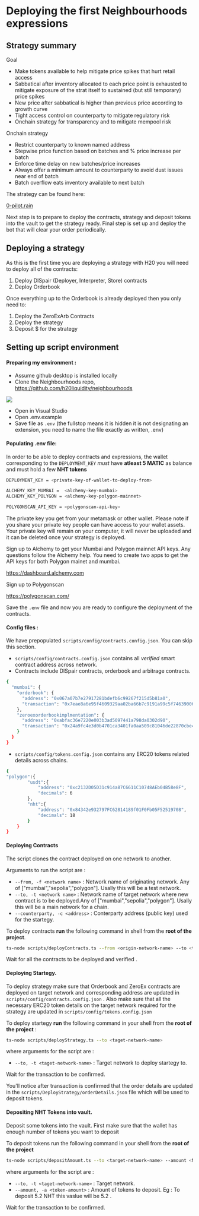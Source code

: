 # Deploying the first Neighbourhoods expressions

## Strategy summary

Goal
- Make tokens available to help mitigate price spikes that hurt retail access
- Sabbatical after inventory allocated to each price point is exhausted to mitigate exposure of the strat itself to sustained (but still temporary) price spikes
- New price after sabbatical is higher than previous price according to growth curve
- Tight access control on counterparty to mitigate regulatory risk
- Onchain strategy for transparency and to mitigate mempool risk

Onchain strategy
- Restrict counterparty to known named address
- Stepwise price function based on batches and % price increase per batch
- Enforce time delay on new batches/price increases
- Always offer a minimum amount to counterparty to avoid dust issues near end of batch
- Batch overflow eats inventory available to next batch

The strategy can be found here:

[0-pilot.rain](/src/0-pilot.rain)

Next step is to prepare to deploy the contracts, strategy and deposit tokens into the vault to get the strategy ready. Final step is set up and deploy the bot that will clear your order periodically. 

## Deploying a strategy 

As this is the first time you are deploying a strategy with H20 you will need to deploy all of the contracts:
1. Deploy DISpair (Deployer, Interpreter, Store) contracts
2. Deploy Orderbook

Once everything up to the Orderbook is already deployed then you only need to:
1. Deploy the ZeroExArb Contracts
2. Deploy the strategy
3. Deposit $ for the strategy

## Setting up script environment  

#### Preparing my environment : 

- Assume github desktop is installed locally
- Clone the Neighbourhoods repo, https://github.com/h20liquidity/neighbourhoods

![](https://i.imgur.com/2xVzld5.png)

- Open in Visual Studio
- Open .env.example
- Save file as `.env` (the fullstop means it is hidden it is not designating an extension, you need to name the file exactly as written, .env)

#### Populating .env file: 

In order to be able to deploy contracts and expressions, the wallet corresponding to the `DEPLOYMENT_KEY` *must* have **atleast 5 MATIC** as balance and must hold a few **NHT tokens**

```sh
DEPLOYMENT_KEY = <private-key-of-wallet-to-deploy-from>

ALCHEMY_KEY_MUMBAI =  <alchemy-key-mumbai>
ALCHEMY_KEY_POLYGON = <alchemy-key-polygon-mainnet>

POLYGONSCAN_API_KEY = <polygonscan-api-key>
```   

The private key you get from your metamask or other wallet. Please note if you share your private key people can have access to your wallet assets. Your private key will remain on your computer, it will never be uploaded and it can be deleted once your strategy is deployed. 

Sign up to Alchemy to get your Mumbai and Polygon mainnet API keys. Any questions follow the Alchemy help. You need to create two apps to get the API keys for both Polygon mainet and mumbai.

https://dashboard.alchemy.com

Sign up to Polygonscan 

https://polygonscan.com/

Save the `.env` file and now you are ready to configure the deployment of the contracts.

#### Config files :  

We have prepopulated `scripts/config/contracts.config.json`. You can skip this section.

- `scripts/config/contracts.config.json` contains all *verified* smart contract address across network.
- Contracts include DISpair contracts, orderbook and arbitrage contracts.
```sh
{
  "mumbai": {
    "orderbook": {
      "address": "0x067a07b7e27917281bdefb6c99267f215d5b81a0",
      "transaction": "0x7eae8a6e95f4609329aa02ba66b7c9191a99c5f7463900657391dc88890dc045"
    },
    "zeroexorderbookimplmentation": {
      "address": "0xabfac36e7220e003b3ad5097441a798da0302d90",
      "transaction": "0x24a9fc4e3d0b4701ca3401fa0aa509c81046de22870cbe46b3ea5d2da317e098"
    }
  }
}
``` 
- `scripts/config/tokens.config.json` contains any ERC20 tokens related details across chains. 
```sh
{
"polygon":{
        "usdt":{
            "address": "0xc2132D05D31c914a87C6611C10748AEb04B58e8F",
            "decimals": 6
        },
        "nht":{
            "address": "0x84342e932797FC62814189f01F0Fb05F52519708",
            "decimals": 18
        }
    } 
}
``` 
#### Deploying Contracts 

The script clones the contract deployed on one network to another. 

Arguments to run the script are : 
- `--from, -f <network name>` : Network name of originating network. Any of ["mumbai","sepolia","polygon"]. Usally this will be a test network.
- `--to, -t <network name>` : Network name of target network where new contract is to be deployed.Any of ["mumbai","sepolia","polygon"]. Usally this will be a main network for a chain.
- `--counterparty, -c <address>` : Conterparty address (public key) used for the startegy.
 
To deploy contracts **run** the following command in shell from the **root of the project**.

```sh
ts-node scripts/deployContracts.ts --from <origin-network-name> --to <target-network-name> --counterparty <counterparty-address>
``` 

Wait for all the contracts to be deployed and verified .

#### Deploying Startegy. 
To deploy strategy make sure that Orderbook and ZeroEx contracts are deployed on target network and corresponding address are updated in `scripts/config/contracts.config.json` . 
Also make sure that all the necessary ERC20 token details on the target network required for the strategy are updated in `scripts/config/tokens.config.json` 

To deploy startegy **run** the following command in your shell from the **root of the project** : 
```sh
ts-node scripts/deployStrategy.ts --to <taget-network-name>
``` 
where arguments for the script are : 
- `--to, -t <taget-network-name>` : Target network to deploy startegy to. 

Wait for the transaction to be confirmed.  

You'll notice after transaction is confirmed that the order details are updated in the `scripts/DeployStrategy/orderDetails.json` file which will be used to deposit tokens.

#### Depositing NHT Tokens into vault.  

Deposit some tokens into the vault. First make sure that the wallet has enough number of tokens you want to deposit

To deposit tokens run the following command in your shell from the **root of the project**

```sh
ts-node scripts/depositAmount.ts --to <target-network-name> --amount <NHT-Amount>
``` 
where arguments for the script are : 
- `--to, -t <taget-network-name>` : Target network. 
-  `--amount, -a <token-amount>` : Amount of tokens to deposit. Eg : To deposit 5.2 NHT this vaslue will be 5.2 . 

Wait for the transaction to be confirmed. 
